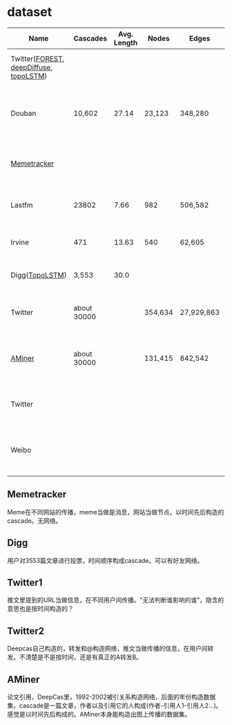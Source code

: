 
# dataset

| Name                                                         | Cascades    | Avg. Length | Nodes   | Edges      | Is On Graph | From                                                         | Related Paper                                                |
| ------------------------------------------------------------ | ----------- | ----------- | ------- | ---------- | ----------- | ------------------------------------------------------------ | ------------------------------------------------------------ |
| Twitter([FOREST](https://github.com/albertyang33/FOREST/tree/master/data/twitter), [deepDiffuse](https://github.com/raihan2108/deep-diffuse/tree/master/data/twitter), [topoLSTM](https://github.com/vwz/topolstm/tree/master/datasets/twitter)) |             |             |         |            | No          | [The simple rules of social contagion](https://www.nature.com/articles/srep04343#Sec4) | [FOREST](http://nlp.csai.tsinghua.edu.cn/~yangcheng/publications/ijcai19.pdf),  [NDM](http://nlp.csai.tsinghua.edu.cn/~yangcheng/publications/tkde19.pdf), [TopoLSTM](https://arxiv.org/pdf/1711.10162.pdf), [DeepDiffuse](http://people.cs.vt.edu/ramakris/papers/deepdiffuse-icdm2018.pdf) |
| Douban                                                       | 10,602      | 27.14       | 23,123  | 348,280    | No          | Comsoc: Adaptive transfer of user behaviors over composite social network. | FOREST,                                                      |
| [Memetracker](http://www.memetracker.org/)                   |             |             |         |            | No          | Meme-tracking and the dynamics of the news cycle             | FOREST, NDM, TopoLSTM, DeepDiffuse, [Hi-DAN](https://pdfs.semanticscholar.org/a8a7/353a42b90d2f43504783dc81ff28c11a9da5.pdf) |
| Lastfm                                                       | 23802       | 7.66        | 982     | 506,582    | No          | Music recommendation and discovery in the ` long tail        | NDM                                                          |
| Irvine                                                       | 471         | 13.63       | 540     | 62,605     | No          | “Clustering in weighted networks,” Social networks           | NMD                                                          |
| Digg([TopoLSTM](https://github.com/vwz/topolstm/tree/master/datasets/digg)) | 3,553       | 30.0        |         |            |             | [“Social dynamics of digg,](https://epjdatascience.springeropen.com/articles/10.1140/epjds5#Sec2) | TopoLSTM, DeepDiffuse                                        |
| Twitter                                                      | about 30000 |             | 354,634 | 27,929,863 |             | DeepCas: an End-to-end Predictor of Information Cascades     | [DeepCas](https://arxiv.org/pdf/1611.05373.pdf)              |
| [AMiner](https://www.aminer.cn/citation)                     | about 30000 |             | 131,415 | 842,542    |             | DeepCas: an End-to-end Predictor of Information Cascades     | DeepCas                                                      |
| Twitter                                                      |             |             |         |            |             | Virality prediction and community structure in social networks. | Hi-DAN                                                       |
| Weibo                                                        |             |             |         |            |             | Social influence locality for modeling retweeting behaviors. | Hi-DAN                                                       |
|                                                              |             |             |         |            |             |                                                              |                                                              |



## Memetracker

Meme在不同网站的传播，meme当做是消息，网站当做节点。以时间先后构造的cascade。无网络。

## Digg

用户对3553篇文章进行投票，时间顺序构成cascade。可以有好友网络。

## Twitter1

推文里提到的URL当做信息，在不同用户间传播。“无法判断谁影响的谁”，隐含的意思也是按时间构造的？

## Twitter2

Deepcas自己构造的，转发和@构造网络，推文当做传播的信息，在用户间转发。不清楚是不是按时间，还是有真正的A转发B。

## AMiner

论文引用，DeepCas里，1992-2002被引关系构造网络，后面的年份构造数据集，cascade是一篇文章，作者以及引用它的人构成(作者-引用人1-引用人2...)。感觉是以时间先后构成的。AMiner本身能构造出图上传播的数据集。
